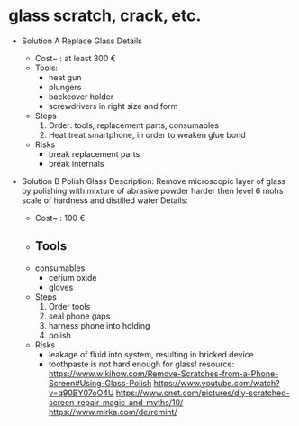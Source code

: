 # glass scratch, crack, etc.

* Solution A Replace Glass 
    Details
    - Cost~ : at least 300 €
    - Tools:
        - heat gun
        - plungers
        - backcover holder
        - screwdrivers in right size and form
    - Steps
        1. Order: tools, replacement parts, consumables
        2. Heat treat smartphone, in order to weaken glue bond
    - Risks
        - break replacement parts
        - break internals

* Solution B Polish Glass
    Description: 
    Remove microscopic layer of glass by polishing with mixture of abrasive 
    powder harder then level 6 mohs scale of hardness and distilled water
    Details:
    - Cost~ : 100 €
    - Tools
        - 
    - consumables
        - cerium oxide
        - gloves
    - Steps
        1. Order tools
        2. seal phone gaps
        3. harness phone into holding
        4. polish
    - Risks
        - leakage of fluid into system, resulting in bricked device
        - toothpaste is not hard enough for glass!
    resource:
    https://www.wikihow.com/Remove-Scratches-from-a-Phone-Screen#Using-Glass-Polish
    https://www.youtube.com/watch?v=q90BY07oO4U
    https://www.cnet.com/pictures/diy-scratched-screen-repair-magic-and-myths/10/
    https://www.mirka.com/de/remint/
